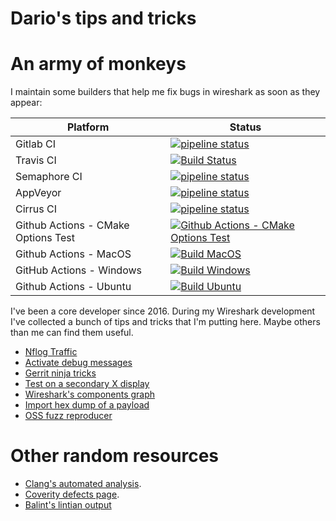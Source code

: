 # Dario's tips and tricks

# An army of monkeys

I maintain some builders that help me fix bugs in wireshark as soon as they appear:

| Platform | Status |
|----------|--------|
| Gitlab CI | [![pipeline status](https://gitlab.com/wireshark/wireshark/badges/master/pipeline.svg)](https://gitlab.com/wireshark/wireshark/-/pipelines) |
| Travis CI | [![Build Status](https://www.travis-ci.com/crondaemon/wireshark.svg?branch=master)](https://www.travis-ci.com/gitlab/crondaemon/wireshark) |
| Semaphore CI | [![pipeline status](https://semaphoreci.com/api/v1/crondaemon/wireshark/branches/master/badge.svg)](https://semaphoreci.com/crondaemon/wireshark) |
| AppVeyor | [![pipeline status](https://ci.appveyor.com/api/projects/status/00oc33lud6bq3x5f?svg=true)](https://ci.appveyor.com/project/crondaemon/wireshark/) |
| Cirrus CI | [![pipeline status](https://api.cirrus-ci.com/github/crondaemon/wireshark.svg)](https://cirrus-ci.com/) |
| Github Actions - CMake Options Test | [![Github Actions - CMake Options Test](https://github.com/crondaemon/wireshark/workflows/CMake%20Options%20Test/badge.svg)](https://github.com/crondaemon/wireshark/actions?query=workflow%3A%22CMake+Options+Test%22) |
| Github Actions - MacOS | [![Build MacOS](https://github.com/crondaemon/wireshark/workflows/Build%20MacOS/badge.svg) ](https://github.com/crondaemon/wireshark/actions?query=workflow%3A%22Build+MacOS%22)| 
| GitHub Actions - Windows | [![Build Windows](https://github.com/crondaemon/wireshark/workflows/Build%20Windows/badge.svg)](https://github.com/crondaemon/wireshark/actions?query=workflow%3A%22Build+Windows%22) | 
| Github Actions - Ubuntu | [![Build Ubuntu](https://github.com/crondaemon/wireshark/workflows/Build%20Ubuntu/badge.svg)](https://github.com/crondaemon/wireshark/actions?query=workflow%3A%22Build+Ubuntu%22) |


I've been a core developer since 2016. During my Wireshark development I've collected a bunch of tips and tricks that I'm putting here. Maybe others than me can find them useful.

  - [Nflog Traffic](/dario/nflog-traffic)
  - [Activate debug messages](/dario/debug-messages)
  - [Gerrit ninja tricks](/dario/gerrit)
  - [Test on a secondary X display](/dario/secondary-x-display)
  - [Wireshark's components graph](/dario/graphviz)
  - [Import hex dump of a payload](/dario/import_payload)
  - [OSS fuzz reproducer](/dario/oss-fuzz)

# Other random resources

  - [Clang's automated analysis](https://www.wireshark.org/download/automated/analysis/).
  - [Coverity defects page](https://scan.coverity.com/projects/wireshark/view_defects).
  - [Balint's lintian output](https://lintian.debian.org/maintainer/rbalint@ubuntu.com.html)

